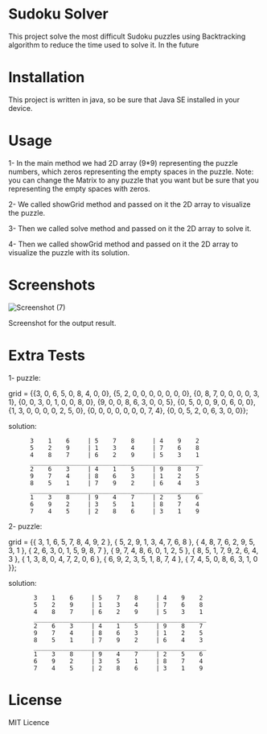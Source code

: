 # Sudoku Solver
This project solve the most difficult Sudoku puzzles using Backtracking algorithm to reduce the time used to solve it.
In the future 

# Installation
This project is written in java, so be sure that Java SE installed in your device.

# Usage
1- In the main method we had 2D array (9*9) representing the puzzle numbers, which zeros representing the empty spaces in the puzzle.
Note: you can change the Matrix to any puzzle that you want but be sure that you representing the empty spaces with zeros.

2- We called showGrid method and passed on it the 2D array to visualize the puzzle.

3- Then we called solve method and passed on it the 2D array to solve it.

4- Then we called showGrid method and passed on it the 2D array to visualize the puzzle with its solution.

# Screenshots
   ![Screenshot (7)](https://user-images.githubusercontent.com/88712877/132352897-882d62a5-81f9-49b2-9de8-f8b2b6ba3c74.png)

Screenshot for the output result.

# Extra Tests
1- puzzle:

grid = {{3, 0, 6, 5, 0, 8, 4, 0, 0}, 
         {5, 2, 0, 0, 0, 0, 0, 0, 0},
         {0, 8, 7, 0, 0, 0, 0, 3, 1},
         {0, 0, 3, 0, 1, 0, 0, 8, 0},
         {9, 0, 0, 8, 6, 3, 0, 0, 5}, 
         {0, 5, 0, 0, 9, 0, 6, 0, 0},
         {1, 3, 0, 0, 0, 0, 2, 5, 0},
         {0, 0, 0, 0, 0, 0, 0, 7, 4},
         {0, 0, 5, 2, 0, 6, 3, 0, 0}};
         
solution:

          3    1    6     | 5    7    8     | 4    9    2
          5    2    9     | 1    3    4     | 7    6    8
          4    8    7     | 6    2    9     | 5    3    1
          ________________________________________________
          2    6    3     | 4    1    5     | 9    8    7
          9    7    4     | 8    6    3     | 1    2    5
          8    5    1     | 7    9    2     | 6    4    3
          ________________________________________________
          1    3    8     | 9    4    7     | 2    5    6
          6    9    2     | 3    5    1     | 8    7    4
          7    4    5     | 2    8    6     | 3    1    9
      
2- puzzle:

grid = {{ 3, 1, 6, 5, 7, 8, 4, 9, 2 },
         { 5, 2, 9, 1, 3, 4, 7, 6, 8 },
         { 4, 8, 7, 6, 2, 9, 5, 3, 1 },
         { 2, 6, 3, 0, 1, 5, 9, 8, 7 },
         { 9, 7, 4, 8, 6, 0, 1, 2, 5 },
         { 8, 5, 1, 7, 9, 2, 6, 4, 3 },
         { 1, 3, 8, 0, 4, 7, 2, 0, 6 },
         { 6, 9, 2, 3, 5, 1, 8, 7, 4 },
         { 7, 4, 5, 0, 8, 6, 3, 1, 0 }};
         
solution:

           3    1    6     | 5    7    8     | 4    9    2
           5    2    9     | 1    3    4     | 7    6    8
           4    8    7     | 6    2    9     | 5    3    1
           ________________________________________________
           2    6    3     | 4    1    5     | 9    8    7
           9    7    4     | 8    6    3     | 1    2    5
           8    5    1     | 7    9    2     | 6    4    3
           ________________________________________________
           1    3    8     | 9    4    7     | 2    5    6
           6    9    2     | 3    5    1     | 8    7    4
           7    4    5     | 2    8    6     | 3    1    9
           
 # License
 MIT Licence
